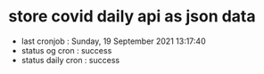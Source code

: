 # store covid daily api as json data

- last cronjob : Sunday, 19 September 2021 13:17:40
- status og cron : success
- status daily cron : success
      
      